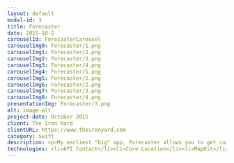 ```yaml
---
layout: default
modal-id: 3
title: Forecaster
date: 2015-10-2
carouselId: ForecasterCarousel
carouselImg0: Forecaster/1.png
carouselImg1: Forecaster/2.png
carouselImg2: Forecaster/3.png
carouselImg3: Forecaster/4.png
carouselImg4: Forecaster/5.png
carouselImg5: Forecaster/1.png
carouselImg6: Forecaster/2.png
carouselImg7: Forecaster/3.png
carouselImg8: Forecaster/4.png
presentationImg: Forecaster/3.png
alt: image-alt
project-date: October 2015
client: The Iron Yard
clientURL: https://www.theironyard.com
category: Swift
description: <p>My earliest "big" app, Forecaster allows you to get current weather, detailed weather information, and a weekly forecast for a given location. Users are given the ability to search by zip code, city, or utilize location services in order to determine the weather at their current location and make a list of these locations. These locations are saved via NSCoding and load new weather information is loaded in upon re-launching the application.</br></br>This is when I first started experimenting on my own with animation -- It quickly became one of my core assets. </p></br></br>Powered by <a href="https://theysaidso.com/api/" target="_blank">The Dark Sky Forecast API.</a> Powered by <a href="https://developers.google.com/maps/?hl=en" target="_blank">Google Maps API. </a>
technologies: <li>API Contact</li><li>Core Location</li><li>MapKit</li> <li>NSCoding</li><li>UIView Animation</li>
---
```

